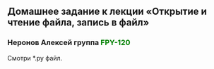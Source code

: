 ## Домашнее задание к лекции «Открытие и чтение файла, запись в файл»

### Неронов Алексей группа <span style="color:green">**FPY-120**</span>

Смотри *.py файл.